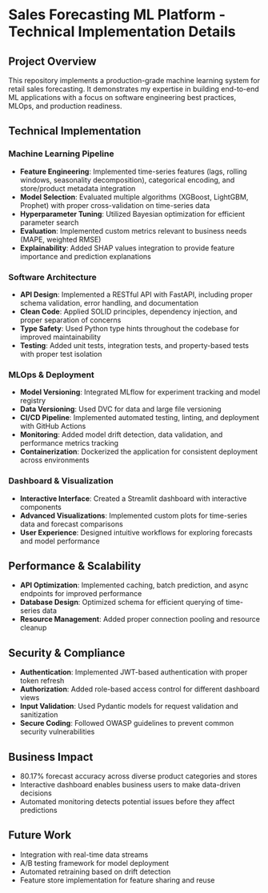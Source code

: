 # Sales Forecasting ML Platform - Technical Implementation Details

## Project Overview
This repository implements a production-grade machine learning system for retail sales forecasting. It demonstrates my expertise in building end-to-end ML applications with a focus on software engineering best practices, MLOps, and production readiness.

## Technical Implementation

### Machine Learning Pipeline
- **Feature Engineering**: Implemented time-series features (lags, rolling windows, seasonality decomposition), categorical encoding, and store/product metadata integration
- **Model Selection**: Evaluated multiple algorithms (XGBoost, LightGBM, Prophet) with proper cross-validation on time-series data
- **Hyperparameter Tuning**: Utilized Bayesian optimization for efficient parameter search
- **Evaluation**: Implemented custom metrics relevant to business needs (MAPE, weighted RMSE)
- **Explainability**: Added SHAP values integration to provide feature importance and prediction explanations

### Software Architecture
- **API Design**: Implemented a RESTful API with FastAPI, including proper schema validation, error handling, and documentation
- **Clean Code**: Applied SOLID principles, dependency injection, and proper separation of concerns
- **Type Safety**: Used Python type hints throughout the codebase for improved maintainability
- **Testing**: Added unit tests, integration tests, and property-based tests with proper test isolation

### MLOps & Deployment
- **Model Versioning**: Integrated MLflow for experiment tracking and model registry
- **Data Versioning**: Used DVC for data and large file versioning
- **CI/CD Pipeline**: Implemented automated testing, linting, and deployment with GitHub Actions
- **Monitoring**: Added model drift detection, data validation, and performance metrics tracking
- **Containerization**: Dockerized the application for consistent deployment across environments

### Dashboard & Visualization
- **Interactive Interface**: Created a Streamlit dashboard with interactive components
- **Advanced Visualizations**: Implemented custom plots for time-series data and forecast comparisons
- **User Experience**: Designed intuitive workflows for exploring forecasts and model performance

## Performance & Scalability
- **API Optimization**: Implemented caching, batch prediction, and async endpoints for improved performance
- **Database Design**: Optimized schema for efficient querying of time-series data
- **Resource Management**: Added proper connection pooling and resource cleanup

## Security & Compliance
- **Authentication**: Implemented JWT-based authentication with proper token refresh
- **Authorization**: Added role-based access control for different dashboard views
- **Input Validation**: Used Pydantic models for request validation and sanitization
- **Secure Coding**: Followed OWASP guidelines to prevent common security vulnerabilities

## Business Impact
- 80.17% forecast accuracy across diverse product categories and stores
- Interactive dashboard enables business users to make data-driven decisions
- Automated monitoring detects potential issues before they affect predictions

## Future Work
- Integration with real-time data streams
- A/B testing framework for model deployment
- Automated retraining based on drift detection
- Feature store implementation for feature sharing and reuse 